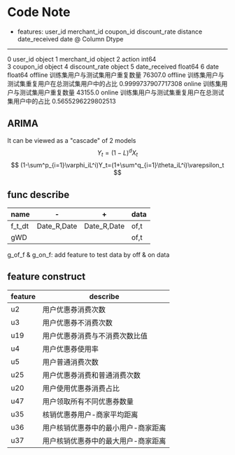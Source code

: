 # Code Note
- features: user_id merchant_id coupon_id discount_rate distance date_received date
@   Column         Dtype  
---  ------         -----  
 0   user_id        object 
 1   merchant_id    object 
 2   action         int64  
 3   coupon_id      object 
 4   discount_rate  object 
 5   date_received  float64
 6   date           float64
offline 训练集用户与测试集用户重复数量
76307.0
offline 训练集用户与测试集重复用户在总测试集用户中的占比
0.9999737907717308
online 训练集用户与测试集用户重复数量
43155.0
online 训练集用户与测试集重复用户在总测试集用户中的占比
0.5655296229802513

## ARIMA
It can be viewed as a "cascade" of 2 models
$$
Y_t=(1-L)^dX_t
$$
$$
(1-\sum^p_{i=1}\varphi_iL^i)Y_t=(1+\sum^q_{i=1}\theta_iL^i)\varepsilon_t
$$
## func describe
|name| - | + | data|
|---|---|---|---|
|f_t_dt|Date_R,Date|Date_R,Date|of,t|
|gWD|||of,t|

g_of_f & g_on_f: add feature to test data by off & on data

## feature construct
|feature|describe|
|---|---|
|u2|用户优惠券消费次数|
|u3|用户优惠券不消费次数|
|u19|用户优惠券消费与不消费次数比值|
|u4|用户优惠券使用率|
|u5|用户普通消费次数|
|u25|用户优惠券消费和普通消费次数|
|u20|用户使用优惠券消费占比|
|u47|用户领取所有不同优惠券数量|
|u35|核销优惠券用户-商家平均距离|
|u36|用户核销优惠券中的最小用户-商家距离|
|u37|用户核销优惠券中的最大用户-商家距离|


<!--stackedit_data:
eyJoaXN0b3J5IjpbLTU3MTk2OTkwLDgwMzY3MDAyOSw4NDE2Nz
MxNDQsMTc2MDgyOTcyMyw5MjU3OTQ2NzQsLTQ1ODQ1NDM2LDE2
MTQ1MjAxMTIsLTE4MzM2OTM0NywxOTczMTIxMTY1XX0=
-->